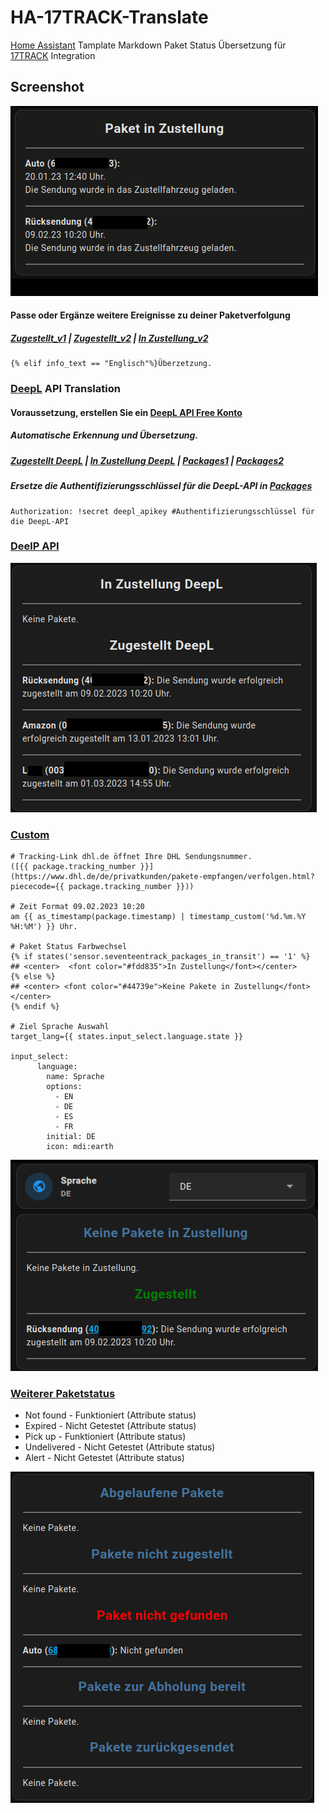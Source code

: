 # HA-17TRACK-Translate

[Home Assistant](https://www.home-assistant.io/) Tamplate Markdown Paket Status Übersetzung für [17TRACK](https://www.home-assistant.io/integrations/seventeentrack) Integration

## Screenshot
![zugestellt](https://github.com/Morpheus2018/HA-17TRACK-Translate/blob/main/png/preview.gif)

#### Passe oder Ergänze weitere Ereignisse zu deiner Paketverfolgung
##### [Zugestellt_v1](https://github.com/Morpheus2018/HA-17TRACK-Translate/blob/main/zugestellt_v1#L7) | [Zugestellt_v2](https://github.com/Morpheus2018/HA-17TRACK-Translate/blob/main/zugestellt_v2#L10) | [In Zustellung_v2](https://github.com/Morpheus2018/HA-17TRACK-Translate/blob/main/in_zustellung_v2#L17)
```
{% elif info_text == "Englisch"%}Überzetzung. 
```

### [DeepL](https://www.deepl.com/) API Translation
#### Voraussetzung, erstellen Sie ein [DeepL API Free Konto](https://www.deepl.com/de/pro-api?cta=checkout-pro)
##### Automatische Erkennung und Übersetzung. 
##### [Zugestellt DeepL](https://github.com/Morpheus2018/HA-17TRACK-Translate/blob/main/deelp.api_translation/zugestellt_deepl) | [In Zustellung DeepL](https://github.com/Morpheus2018/HA-17TRACK-Translate/blob/main/deelp.api_translation/in_zustellung_deepl) | [Packages1](https://github.com/Morpheus2018/HA-17TRACK-Translate/blob/main/deelp.api_translation/deepl_in_zustellung.yaml) | [Packages2](https://github.com/Morpheus2018/HA-17TRACK-Translate/blob/main/deelp.api_translation/deepl_zugestellt.yaml) 
##### Ersetze die Authentifizierungsschlüssel für die DeepL-API in [Packages](https://github.com/Morpheus2018/HA-17TRACK-Translate/blob/main/deelp.api_translation/deepl_in_zustellung.yaml#L26) 
```
Authorization: !secret deepl_apikey #Authentifizierungsschlüssel für die DeepL-API 
```
### [DeelP API](https://github.com/Morpheus2018/HA-17TRACK-Translate/blob/main/deelp.api_translation/combi_deepl)
![Kombi DeepL](https://github.com/Morpheus2018/HA-17TRACK-Translate/blob/main/png/combi_deepl.png)

### [Custom](https://github.com/Morpheus2018/HA-17TRACK-Translate/blob/main/deelp.api_translation/custom_url_color)
```
# Tracking-Link dhl.de öffnet Ihre DHL Sendungsnummer.
([{{ package.tracking_number }}](https://www.dhl.de/de/privatkunden/pakete-empfangen/verfolgen.html?piececode={{ package.tracking_number }}))

# Zeit Format 09.02.2023 10:20
am {{ as_timestamp(package.timestamp) | timestamp_custom('%d.%m.%Y %H:%M') }} Uhr.

# Paket Status Farbwechsel
{% if states('sensor.seventeentrack_packages_in_transit') == '1' %}
## <center>  <font color="#fdd835">In Zustellung</font></center>
{% else %}
## <center> <font color="#44739e">Keine Pakete in Zustellung</font></center>
{% endif %}

# Ziel Sprache Auswahl
target_lang={{ states.input_select.language.state }}

input_select:
      language:
        name: Sprache
        options:
          - EN
          - DE
          - ES
          - FR
        initial: DE
        icon: mdi:earth
```
![Coustom URL Color](https://github.com/Morpheus2018/HA-17TRACK-Translate/blob/main/png/custom_url_color.png)

### [Weiterer Paketstatus](https://github.com/Morpheus2018/HA-17TRACK-Translate/blob/main/deelp.api_translation/deepl_translation_other)
* Not found   - Funktioniert (Attribute status)
* Expired     - Nicht Getestet (Attribute status)
* Pick up     - Funktioniert (Attribute status)
* Undelivered - Nicht Getestet (Attribute status)
* Alert       - Nicht Getestet (Attribute status)

![Weiterer Paketstatus](https://github.com/Morpheus2018/HA-17TRACK-Translate/blob/main/png/other.png)
